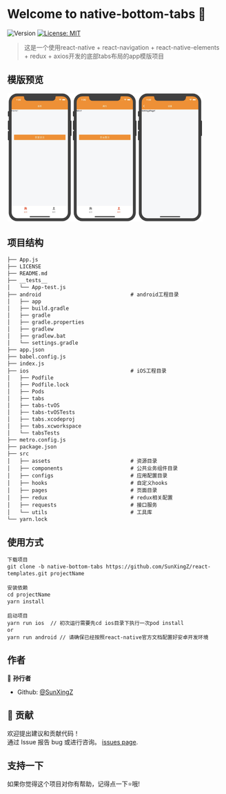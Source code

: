# Welcome to native-bottom-tabs 👋
![Version](https://img.shields.io/badge/version-1.0.0-blue.svg?cacheSeconds=2592000)
[![License: MIT](https://img.shields.io/badge/License-MIT-yellow.svg)](#)

> 这是一个使用react-native + react-navigation + react-native-elements + redux + axios开发的底部tabs布局的app模版项目

## 模版预览
<img src="https://github.com/SunXingZ/react-templates/blob/master/bottom_tabs_preview/31585803617_.pic.jpg" width="30%"><img src="https://github.com/SunXingZ/react-templates/blob/master/bottom_tabs_preview/41585803618_.pic.jpg" width="30%"><img src="https://github.com/SunXingZ/react-templates/blob/master/bottom_tabs_preview/51585803618_.pic.jpg" width="30%">

## 项目结构
```
├── App.js
├── LICENSE
├── README.md
├── __tests__
│   └── App-test.js
├── android                             # android工程目录
│   ├── app
│   ├── build.gradle
│   ├── gradle
│   ├── gradle.properties
│   ├── gradlew
│   ├── gradlew.bat
│   └── settings.gradle
├── app.json
├── babel.config.js
├── index.js
├── ios                                 # iOS工程目录
│   ├── Podfile
│   ├── Podfile.lock
│   ├── Pods
│   ├── tabs
│   ├── tabs-tvOS
│   ├── tabs-tvOSTests
│   ├── tabs.xcodeproj
│   ├── tabs.xcworkspace
│   └── tabsTests
├── metro.config.js
├── package.json
├── src
│   ├── assets                          # 资源目录
│   ├── components                      # 公共业务组件目录
│   ├── configs                         # 应用配置目录
│   ├── hooks                           # 自定义hooks
│   ├── pages                           # 页面目录
│   ├── redux                           # redux相关配置
│   ├── requests                        # 接口服务
│   └── utils                           # 工具库
└── yarn.lock
```

## 使用方式

```
下载项目
git clone -b native-bottom-tabs https://github.com/SunXingZ/react-templates.git projectName

安装依赖
cd projectName 
yarn install

启动项目
yarn run ios  // 初次运行需要先cd ios目录下执行一次pod install
or
yarn run android // 请确保已经按照react-native官方文档配置好安卓开发环境
```

## 作者

👤 **孙行者**

* Github: [@SunXingZ](https://github.com/SunXingZ)

## 🤝 贡献

欢迎提出建议和贡献代码！<br />通过 Issue 报告 bug 或进行咨询。 [issues page](https://github.com/SunXingZ/react-templates/issues). 

## 支持一下

如果你觉得这个项目对你有帮助，记得点一下⭐️哦!